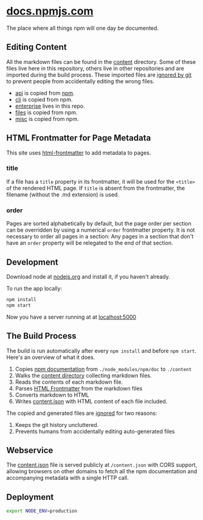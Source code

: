 # [docs.npmjs.com](https://docs.npmjs.com)

The place where all things npm will one day be documented.

## Editing Content

All the markdown files can be found in the [content](content) directory. Some of these files live here in this repository, others live in other repositories and are imported during the build process. These imported files are [ignored by git](.gitignore) to prevent people from accidentally editing the wrong files.

- [api](https://github.com/npm/npm/tree/master/doc/api) is copied from [npm](https://github.com/npm/npm/tree/master/doc/api).
- [cli](https://github.com/npm/npm/tree/master/doc/cli) is copied from npm.
- [enterprise](content/enterprise) lives in this repo.
- [files](https://github.com/npm/npm/tree/master/doc/files) is copied from npm.
- [misc](https://github.com/npm/npm/tree/master/doc/misc) is copied from npm.

## HTML Frontmatter for Page Metadata

This site uses [html-frontmatter](https://www.npmjs.org/package/html-frontmatter) to add
metadata to pages.

### title

If a file has a `title` property in its frontmatter, it will be used for
the `<title>` of the rendered HTML page. If `title` is absent from the
frontmatter, the filename (without the .md extension) is used.

### order

Pages are sorted alphabetically by default, but the page order per section
can be overridden by using a numerical `order` frontmatter property. It is
not necessary to order all pages in a section: Any pages in a section that
don't have an `order` property will be relegated to the end of that section.

## Development

Download node at [nodejs.org](http://nodejs.org) and install it, if you haven't already.

To run the app locally:

```sh
npm install
npm start
```

Now you have a server running at at [localhost:5000](http://localhost:5000)

## The Build Process

The build is run automatically after every `npm install` and before `npm start`. Here's an overview of what it does.

1. Copies [npm documentation](https://github.com/npm/npm/tree/master/doc) from `./node_modules/npm/doc` to `./content`
1. Walks the [content directory](/content) collecting markdown files.
1. Reads the contents of each markdown file.
1. Parses [HTML Frontmatter](#html-frontmatter) from the markdown files
1. Converts markdown to HTML
1. Writes [content.json](/content.json) with HTML content of each file included.

The copied and generated files are [ignored](/.gitignore) for two reasons:

1. Keeps the git history uncluttered.
1. Prevents humans from accidentally editing auto-generated files

## Webservice

The [content.json](/content.json) file is served publicly at `/content.json`
with CORS support, allowing browsers on other domains to fetch all the npm
documentation and accompanying metadata with a single HTTP call.

## Deployment

```sh
export NODE_ENV=production
```
